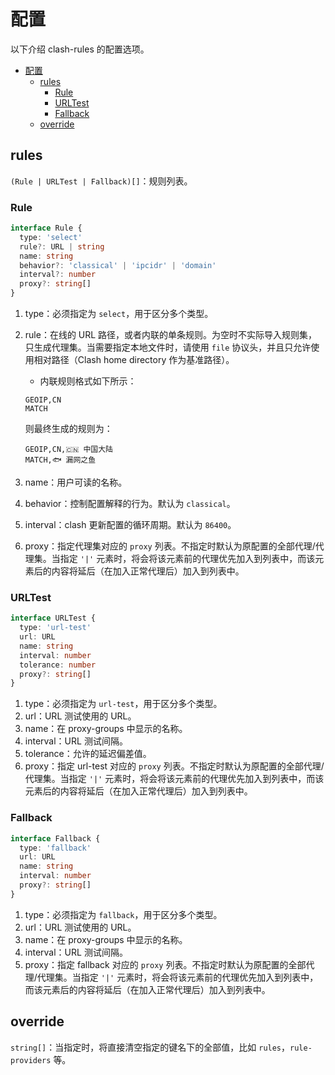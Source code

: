 # 配置

以下介绍 clash-rules 的配置选项。

- [配置](#配置)
  - [rules](#rules)
    - [Rule](#rule)
    - [URLTest](#urltest)
    - [Fallback](#fallback)
  - [override](#override)

## rules

`(Rule | URLTest | Fallback)[]`：规则列表。

### Rule

```typescript
interface Rule {
  type: 'select'
  rule?: URL | string
  name: string
  behavior?: 'classical' | 'ipcidr' | 'domain'
  interval?: number
  proxy?: string[]
}
```

1. type：必须指定为 `select`，用于区分多个类型。
2. rule：在线的 URL 路径，或者内联的单条规则。为空时不实际导入规则集，只生成代理集。当需要指定本地文件时，请使用 `file` 协议头，并且只允许使用相对路径（Clash home directory 作为基准路径）。

   - 内联规则格式如下所示：

   ```
   GEOIP,CN
   MATCH
   ```

   则最终生成的规则为：

   ```
   GEOIP,CN,🇨🇳 中国大陆
   MATCH,🐟 漏网之鱼
   ```
3. name：用户可读的名称。
4. behavior：控制配置解释的行为。默认为 `classical`。
5. interval：clash 更新配置的循环周期。默认为 `86400`。
6. proxy：指定代理集对应的 `proxy` 列表。不指定时默认为原配置的全部代理/代理集。当指定 `'|'` 元素时，将会将该元素前的代理优先加入到列表中，而该元素后的内容将延后（在加入正常代理后）加入到列表中。

### URLTest

```typescript
interface URLTest {
  type: 'url-test'
  url: URL
  name: string
  interval: number
  tolerance: number
  proxy?: string[]
}
```

1. type：必须指定为 `url-test`，用于区分多个类型。
2. url：URL 测试使用的 URL。
3. name：在 proxy-groups 中显示的名称。
4. interval：URL 测试间隔。
5. tolerance：允许的延迟偏差值。
6. proxy：指定 url-test 对应的 `proxy` 列表。不指定时默认为原配置的全部代理/代理集。当指定 `'|'` 元素时，将会将该元素前的代理优先加入到列表中，而该元素后的内容将延后（在加入正常代理后）加入到列表中。

### Fallback

```typescript
interface Fallback {
  type: 'fallback'
  url: URL
  name: string
  interval: number
  proxy?: string[]
}
```

1. type：必须指定为 `fallback`，用于区分多个类型。
2. url：URL 测试使用的 URL。
3. name：在 proxy-groups 中显示的名称。
4. interval：URL 测试间隔。
5. proxy：指定 fallback 对应的 `proxy` 列表。不指定时默认为原配置的全部代理/代理集。当指定 `'|'` 元素时，将会将该元素前的代理优先加入到列表中，而该元素后的内容将延后（在加入正常代理后）加入到列表中。

## override

`string[]`：当指定时，将直接清空指定的键名下的全部值，比如 `rules`，`rule-providers` 等。

